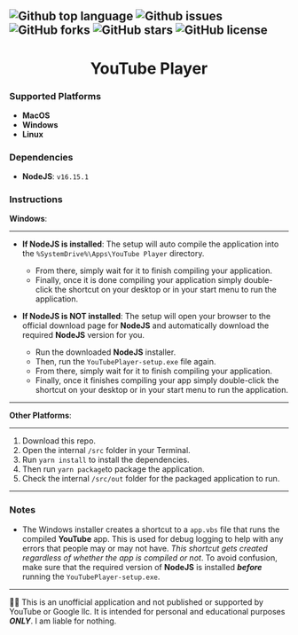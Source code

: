 ![Github top language](https://img.shields.io/github/languages/top/NimbiDev/YouTube-Player?style=plastic)
![Github issues](https://img.shields.io/github/issues/NimbiDev/.github?style=plastic)
![GitHub forks](https://img.shields.io/github/forks/NimbiDev/YouTube-Player?style=plastic)
![GitHub stars](https://img.shields.io/github/stars/NimbiDev/YouTube-Player?style=plastic)
![GitHub license](https://img.shields.io/github/license/NimbiDev/YouTube-Player?style=plastic)
---


<h1 align="center">YouTube Player</h1>

### Supported Platforms

 - **MacOS**
 - **Windows**
 - **Linux**
 
### Dependencies

 - **NodeJS**: `v16.15.1`

### Instructions

**Windows**:

---

 - **If NodeJS is installed**: The setup will auto compile the application into the `%SystemDrive%\Apps\YouTube Player` directory. 
    - From there, simply wait for it to finish compiling your application.
    - Finally, once it is done compiling your application simply double-click the shortcut on your desktop or in your start menu to run the application. 

 - **If NodeJS is NOT installed**: The setup will open your browser to the official download page for **NodeJS** and automatically download the required **NodeJS** version for you. 
    - Run the downloaded **NodeJS** installer.
    - Then, run the `YouTubePlayer-setup.exe` file again.
    - From there, simply wait for it to finish compiling your application.
    - Finally, once it finishes compiling your app simply double-click the shortcut on your desktop or in your start menu to run the application.
 
---

**Other Platforms**:

---

1. Download this repo.
2. Open the internal `/src` folder in your Terminal.
3. Run `yarn install` to install the dependencies.
4. Then run `yarn package`to package the application.
5. Check the internal `/src/out` folder for the packaged application to run.

---


### Notes

 - The Windows installer creates a shortcut to a `app.vbs` file that runs the compiled **YouTube** app. This is used for debug logging to help with any errors that people may or may not have. *This shortcut gets created regardless of whether the app is compiled or not*. To avoid confusion, make sure that the required version of **NodeJS** is installed ***before*** running the `YouTubePlayer-setup.exe`.

---

🧑‍⚖️ This is an unofficial application and not published or supported by YouTube or Google llc. It is intended for personal and educational purposes ***ONLY***. I am liable for nothing.
